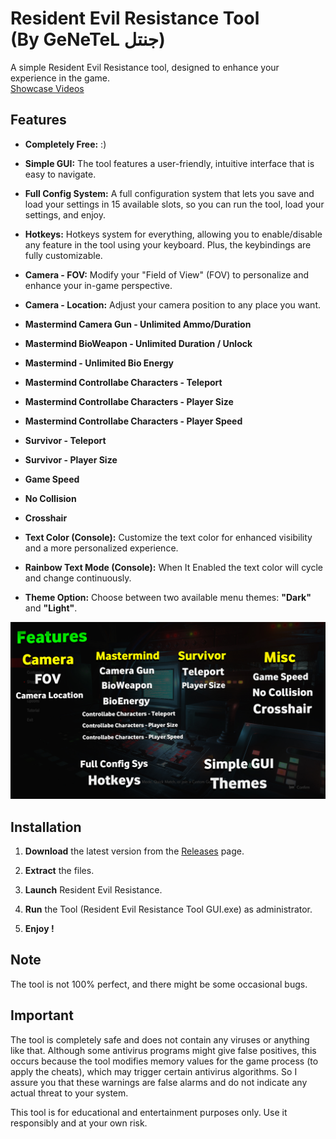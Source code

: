 # Resident Evil Resistance Tool <br/>(By GeNeTeL جنتل) 

A simple Resident Evil Resistance tool, designed to enhance your experience in the game.
<br> [Showcase Videos](https://www.youtube.com/watch?v=v0CoG3lNJjQ)

## Features
- **Completely Free:** :)

- **Simple GUI:** The tool features a user-friendly, intuitive interface that is easy to navigate.

- **Full Config System:** A full configuration system that lets you save and load your settings in 15 available slots, so you can run the tool, load your settings, and enjoy.

- **Hotkeys:** Hotkeys system for everything, allowing you to enable/disable any feature in the tool using your keyboard. Plus, the keybindings are fully customizable.

- **Camera - FOV:** Modify your "Field of View" (FOV) to personalize and enhance your in-game perspective.

- **Camera - Location:** Adjust your camera position to any place you want.

- **Mastermind Camera Gun - Unlimited Ammo/Duration**

- **Mastermind BioWeapon - Unlimited Duration / Unlock**

- **Mastermind - Unlimited Bio Energy**

- **Mastermind Controllabe Characters - Teleport** 

- **Mastermind Controllabe Characters - Player Size**

- **Mastermind Controllabe Characters - Player Speed**

- **Survivor - Teleport**

- **Survivor - Player Size**

- **Game Speed**

- **No Collision**

- **Crosshair**

- **Text Color (Console):**  Customize the text color for enhanced visibility and a more personalized experience.

- **Rainbow Text Mode (Console):** When It Enabled the text color will cycle and change continuously.

- **Theme Option:** Choose between two available menu themes: **"Dark"** and **"Light"**.

![Features](https://github.com/iGeNeTeL/REResistance/blob/main/Images/Features.jpg)

## Installation
1. **Download** the latest version from the [Releases](https://github.com/iGeNeTeL/REResistance/releases) page.
   
2. **Extract** the files.
   
3. **Launch** Resident Evil Resistance.
   
4. **Run** the Tool (Resident Evil Resistance Tool GUI.exe) as administrator.
   
5. **Enjoy !**


## Note
The tool is not 100% perfect, and there might be some occasional bugs.



## Important
The tool is completely safe and does not contain any viruses or anything like that. Although some antivirus programs might give false positives, this occurs because the tool modifies memory values for the game process (to apply the cheats), which may trigger certain antivirus algorithms. 
So I assure you that these warnings are false alarms and do not indicate any actual threat to your system.

This tool is for educational and entertainment purposes only. Use it responsibly and at your own risk.


